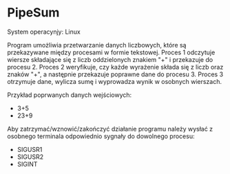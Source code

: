 # PipeSum

System operacynjy: Linux 

Program umożliwia przetwarzanie danych liczbowych, które są przekazywane między procesami w formie tekstowej. Proces 1 odczytuje wiersze składające się z liczb oddzielonych znakiem "+" i przekazuje do procesu 2. Proces 2 weryfikuje, czy każde wyrażenie składa się z liczb oraz znaków "+", a następnie przekazuje poprawne dane do procesu 3. Proces 3 otrzymuje dane, wylicza sumę i wyprowadza wynik w osobnych wierszach.

Przykład poprwanych danych wejściowych:
* 3+5
* 23+9

Aby zatrzymać/wznowić/zakończyć działanie programu należy wysłać z osobnego terminala odpowiednio sygnały do dowolnego procesu:
* SIGUSR1
* SIGUSR2
* SIGINT
